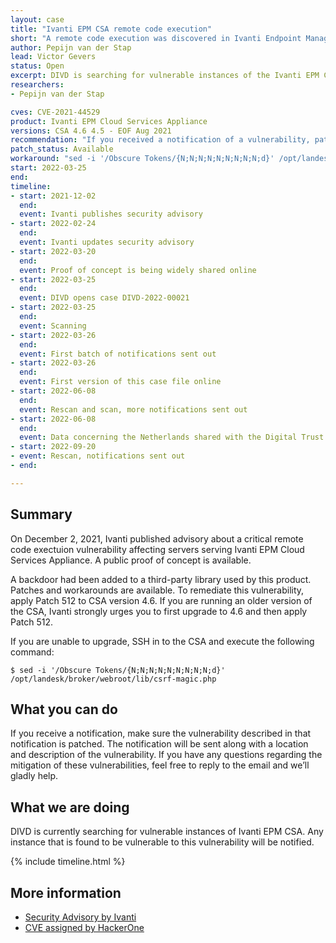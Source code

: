 ```yaml
---
layout: case
title: "Ivanti EPM CSA remote code execution"
short: "A remote code execution was discovered in Ivanti Endpoint Manager Cloud Service Appliance (CSA)."
author: Pepijn van der Stap
lead: Victor Gevers
status: Open
excerpt: DIVD is searching for vulnerable instances of the Ivanti EPM Cloud Services Appliance (CSA).
researchers:
- Pepijn van der Stap

cves: CVE-2021-44529
product: Ivanti EPM Cloud Services Appliance
versions: CSA 4.6 4.5 - EOF Aug 2021
recommendation: "If you received a notification of a vulnerability, patch your system with the information provided in this notification."
patch_status: Available
workaround: "sed -i '/Obscure Tokens/{N;N;N;N;N;N;N;N;N;d}' /opt/landesk/broker/webroot/lib/csrf-magic.php"
start: 2022-03-25
end:
timeline:
- start: 2021-12-02
  end:
  event: Ivanti publishes security advisory
- start: 2022-02-24 
  end:
  event: Ivanti updates security advisory
- start: 2022-03-20
  end:
  event: Proof of concept is being widely shared online
- start: 2022-03-25
  end:
  event: DIVD opens case DIVD-2022-00021
- start: 2022-03-25
  end:
  event: Scanning
- start: 2022-03-26
  end:
  event: First batch of notifications sent out 
- start: 2022-03-26
  end:
  event: First version of this case file online 
- start: 2022-06-08
  end:
  event: Rescan and scan, more notifications sent out
- start: 2022-06-08
  end:
  event: Data concerning the Netherlands shared with the Digital Trust Center and the Dutch Security Clearing House (Security Meldpunt)
- start: 2022-09-20
- event: Rescan, notifications sent out
- end:

---
```

## Summary


On December 2, 2021, Ivanti published advisory about a critical remote code exectuion vulnerability affecting servers serving Ivanti EPM Cloud Services Appliance. A public proof of concept is available. 

A backdoor had been added to a third-party library used by this product. Patches and workarounds are available. To remediate this vulnerability, apply Patch 512 to CSA version 4.6. If you are running an older version of the CSA, Ivanti strongly urges you to first upgrade to 4.6 and then apply Patch 512.

If you are unable to upgrade, SSH in to the CSA and execute the following command:

```
$ sed -i '/Obscure Tokens/{N;N;N;N;N;N;N;N;N;d}' /opt/landesk/broker/webroot/lib/csrf-magic.php
```

## What you can do

If you receive a notification, make sure the vulnerability described in that notification is patched. The notification will be sent along with a location and description of the vulnerability. If you have any questions regarding the mitigation of these vulnerabilities, feel free to reply to the email and we’ll gladly help. 

## What we are doing

DIVD is currently searching for vulnerable instances of Ivanti EPM CSA. Any instance that is found to be vulnerable to this vulnerability will be notified.

{% include timeline.html %}

## More information
* [Security Advisory by Ivanti](https://forums.ivanti.com/s/article/SA-2021-12-02?language=en_US)
* [CVE assigned by HackerOne](https://cve.mitre.org/cgi-bin/cvename.cgi?name=CVE-2021-44529)
